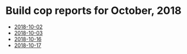 # Build cop reports for October, 2018

* [2018-10-02](https://bitbucket.org/osrf/gazebo/wiki/buildcop/2018/10/02.md)
* [2018-10-03](https://bitbucket.org/osrf/gazebo/wiki/buildcop/2018/10/03.md)
* [2018-10-16](https://bitbucket.org/osrf/gazebo/wiki/buildcop/2018/10/16.md)
* [2018-10-17](https://bitbucket.org/osrf/gazebo/wiki/buildcop/2018/10/17.md)

